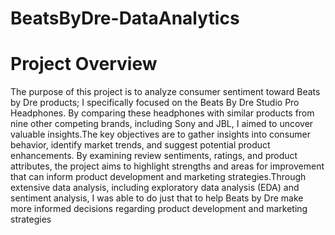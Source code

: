 # BeatsByDre-DataAnalytics

# Project Overview
The purpose of this project is to analyze consumer sentiment toward Beats by Dre products; I specifically focused on the Beats By Dre Studio Pro Headphones. By comparing these headphones with similar products from nine other competing brands, including Sony and JBL, I aimed to uncover valuable insights.The key objectives are to gather insights into consumer behavior, identify market trends, and suggest potential product enhancements. By examining review sentiments, ratings, and product attributes, the project aims to highlight strengths and areas for improvement that can inform product development and marketing strategies.Through extensive data analysis, including exploratory data analysis (EDA) and sentiment analysis, I was able to do just that to help Beats by Dre make more informed decisions regarding product development and marketing strategies

